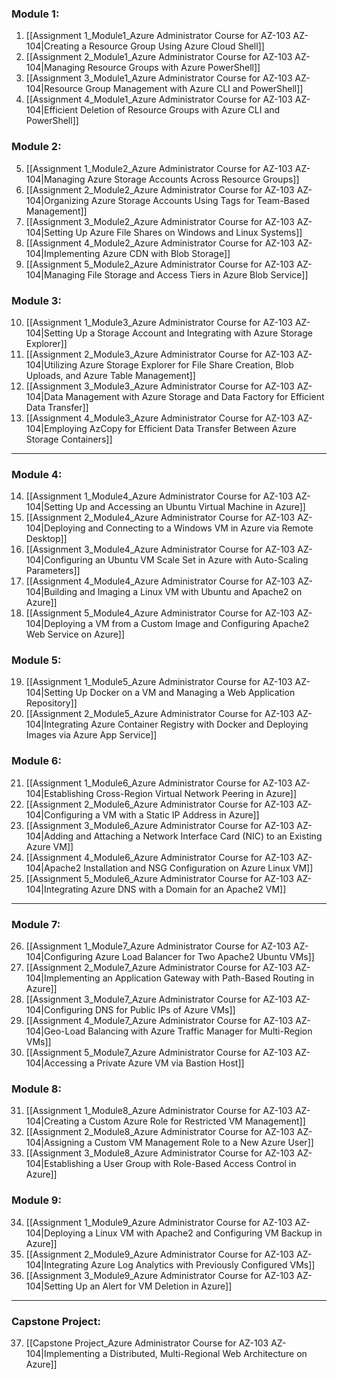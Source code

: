 ### Module 1:
1. [[Assignment 1_Module1_Azure Administrator Course for AZ-103 AZ-104|Creating a Resource Group Using Azure Cloud Shell]] <!--done03/12/2024-->
2. [[Assignment 2_Module1_Azure Administrator Course for AZ-103 AZ-104|Managing Resource Groups with Azure PowerShell]] <!--done03/13/2024-->
3. [[Assignment 3_Module1_Azure Administrator Course for AZ-103 AZ-104|Resource Group Management with Azure CLI and PowerShell]] <!--done03/14/2024-->
4. [[Assignment 4_Module1_Azure Administrator Course for AZ-103 AZ-104|Efficient Deletion of Resource Groups with Azure CLI and PowerShell]] <!--done03/19/2024-->
### Module 2: 
5. [[Assignment 1_Module2_Azure Administrator Course for AZ-103 AZ-104|Managing Azure Storage Accounts Across Resource Groups]] <!--done03/20/2024-->
6. [[Assignment 2_Module2_Azure Administrator Course for AZ-103 AZ-104|Organizing Azure Storage Accounts Using Tags for Team-Based Management]] <!--done03/21/2024-->
7. [[Assignment 3_Module2_Azure Administrator Course for AZ-103 AZ-104|Setting Up Azure File Shares on Windows and Linux Systems]] <!--done03/22/2024-->
8. [[Assignment 4_Module2_Azure Administrator Course for AZ-103 AZ-104|Implementing Azure CDN with Blob Storage]] <!--03/23/2024-->
9. [[Assignment 5_Module2_Azure Administrator Course for AZ-103 AZ-104|Managing File Storage and Access Tiers in Azure Blob Service]] <!--03/24/2024-->
### Module 3:
10. [[Assignment 1_Module3_Azure Administrator Course for AZ-103 AZ-104|Setting Up a Storage Account and Integrating with Azure Storage Explorer]] <!--03/00/2024-->
11. [[Assignment 2_Module3_Azure Administrator Course for AZ-103 AZ-104|Utilizing Azure Storage Explorer for File Share Creation, Blob Uploads, and Azure Table Management]] <!--03/00/2024-->
12. [[Assignment 3_Module3_Azure Administrator Course for AZ-103 AZ-104|Data Management with Azure Storage and Data Factory for Efficient Data Transfer]] <!--03/00/2024-->
13. [[Assignment 4_Module3_Azure Administrator Course for AZ-103 AZ-104|Employing AzCopy for Efficient Data Transfer Between Azure Storage Containers]] <!--03/00/2024-->

---
###  Module 4:
14. [[Assignment 1_Module4_Azure Administrator Course for AZ-103 AZ-104|Setting Up and Accessing an Ubuntu Virtual Machine in Azure]] <!--03/00/2024-->
15. [[Assignment 2_Module4_Azure Administrator Course for AZ-103 AZ-104|Deploying and Connecting to a Windows VM in Azure via Remote Desktop]] <!--03/00/2024-->
16. [[Assignment 3_Module4_Azure Administrator Course for AZ-103 AZ-104|Configuring an Ubuntu VM Scale Set in Azure with Auto-Scaling Parameters]] <!--03/00/2024-->
17. [[Assignment 4_Module4_Azure Administrator Course for AZ-103 AZ-104|Building and Imaging a Linux VM with Ubuntu and Apache2 on Azure]] <!--03/00/2024-->
18. [[Assignment 5_Module4_Azure Administrator Course for AZ-103 AZ-104|Deploying a VM from a Custom Image and Configuring Apache2 Web Service on Azure]] <!--03/00/2024-->
### Module 5:
19. [[Assignment 1_Module5_Azure Administrator Course for AZ-103 AZ-104|Setting Up Docker on a VM and Managing a Web Application Repository]] <!--03/31/2024-->
20. [[Assignment 2_Module5_Azure Administrator Course for AZ-103 AZ-104|Integrating Azure Container Registry with Docker and Deploying Images via Azure App Service]] <!--04/01/2024-->
### Module 6:
21. [[Assignment 1_Module6_Azure Administrator Course for AZ-103 AZ-104|Establishing Cross-Region Virtual Network Peering in Azure]] <!--04/02/2024-->
22. [[Assignment 2_Module6_Azure Administrator Course for AZ-103 AZ-104|Configuring a VM with a Static IP Address in Azure]] <!--04/03/2024-->
23. [[Assignment 3_Module6_Azure Administrator Course for AZ-103 AZ-104|Adding and Attaching a Network Interface Card (NIC) to an Existing Azure VM]] <!--04/04/2024-->
24. [[Assignment 4_Module6_Azure Administrator Course for AZ-103 AZ-104|Apache2 Installation and NSG Configuration on Azure Linux VM]] <!--04/05/2024-->
25. [[Assignment 5_Module6_Azure Administrator Course for AZ-103 AZ-104|Integrating Azure DNS with a Domain for an Apache2 VM]] <!--04/06/2024-->

---
### Module 7: 
26. [[Assignment 1_Module7_Azure Administrator Course for AZ-103 AZ-104|Configuring Azure Load Balancer for Two Apache2 Ubuntu VMs]] <!--04/07/2024-->
27. [[Assignment 2_Module7_Azure Administrator Course for AZ-103 AZ-104|Implementing an Application Gateway with Path-Based Routing in Azure]] <!--04/08/2024-->
28. [[Assignment 3_Module7_Azure Administrator Course for AZ-103 AZ-104|Configuring DNS for Public IPs of Azure VMs]] <!--04/09/2024-->
29. [[Assignment 4_Module7_Azure Administrator Course for AZ-103 AZ-104|Geo-Load Balancing with Azure Traffic Manager for Multi-Region VMs]] <!--04/10/2024-->
30. [[Assignment 5_Module7_Azure Administrator Course for AZ-103 AZ-104|Accessing a Private Azure VM via Bastion Host]] <!--04/11/2024-->
### Module 8:
31. [[Assignment 1_Module8_Azure Administrator Course for AZ-103 AZ-104|Creating a Custom Azure Role for Restricted VM Management]] <!--04/12/2024-->
32. [[Assignment 2_Module8_Azure Administrator Course for AZ-103 AZ-104|Assigning a Custom VM Management Role to a New Azure User]] <!--04/13/2024-->
33. [[Assignment 3_Module8_Azure Administrator Course for AZ-103 AZ-104|Establishing a User Group with Role-Based Access Control in Azure]] <!--04/14/2024-->
### Module 9: 
34. [[Assignment 1_Module9_Azure Administrator Course for AZ-103 AZ-104|Deploying a Linux VM with Apache2 and Configuring VM Backup in Azure]] <!--04/15/2024-->
35. [[Assignment 2_Module9_Azure Administrator Course for AZ-103 AZ-104|Integrating Azure Log Analytics with Previously Configured VMs]] <!--04/16/2024-->
36. [[Assignment 3_Module9_Azure Administrator Course for AZ-103 AZ-104|Setting Up an Alert for VM Deletion in Azure]] <!--04/17/2024-->

---
### Capstone Project: 
37. [[Capstone Project_Azure Administrator Course for AZ-103 AZ-104|Implementing a Distributed, Multi-Regional Web Architecture on Azure]] <!--04/18/2024-->
